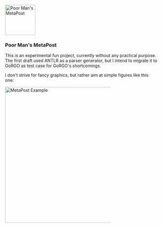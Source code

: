<img src="http://npillmayer.github.io/img/pmmp.png" alt="Poor Man's MetaPost"
    width="100px" style="max-width:100px"/>

### Poor Man's MetaPost

This is an experimental fun project, currently without any practical purpose.
The first draft used ANTLR as a parser generator, but I intend to migrate it
to GoRGO as test case for GoRGO's shortcomings.

I don't strive for fancy graphics, but rather aim at simple figures like this
one:

<img src="http://npillmayer.github.io/GoRGO/img/MP-Example.png" alt="MetaPost Example"
    width="450px" style="max-width:350px"/>
